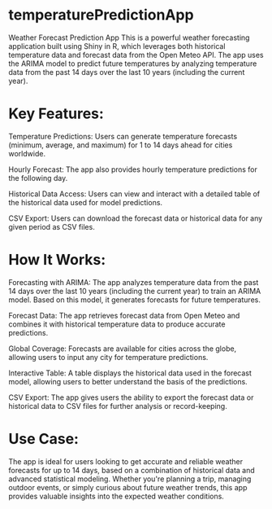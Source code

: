 # temperaturePredictionApp

Weather Forecast Prediction App This is a powerful weather forecasting application built using Shiny in R, which leverages both historical temperature data and forecast data from the Open Meteo API. The app uses the ARIMA model to predict future temperatures by analyzing temperature data from the past 14 days over the last 10 years (including the current year).

# Key Features:

Temperature Predictions: Users can generate temperature forecasts (minimum, average, and maximum) for 1 to 14 days ahead for cities worldwide.

Hourly Forecast: The app also provides hourly temperature predictions for the following day.

Historical Data Access: Users can view and interact with a detailed table of the historical data used for model predictions.

CSV Export: Users can download the forecast data or historical data for any given period as CSV files.

# How It Works: 
Forecasting with ARIMA: The app analyzes temperature data from the past 14 days over the last 10 years (including the current year) to train an ARIMA model. Based on this model, it generates forecasts for future temperatures.

Forecast Data: The app retrieves forecast data from Open Meteo and combines it with historical temperature data to produce accurate predictions.

Global Coverage: Forecasts are available for cities across the globe, allowing users to input any city for temperature predictions.

Interactive Table: A table displays the historical data used in the forecast model, allowing users to better understand the basis of the predictions.

CSV Export: The app gives users the ability to export the forecast data or historical data to CSV files for further analysis or record-keeping.

# Use Case: 
The app is ideal for users looking to get accurate and reliable weather forecasts for up to 14 days, based on a combination of historical data and advanced statistical modeling. Whether you're planning a trip, managing outdoor events, or simply curious about future weather trends, this app provides valuable insights into the expected weather conditions.
